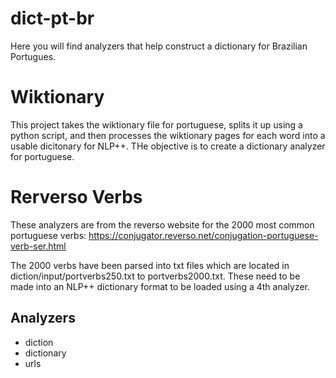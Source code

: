 # dict-pt-br

Here you will find analyzers that help construct a dictionary for Brazilian Portugues.

# Wiktionary

This project takes the wiktionary file for portuguese, splits it up using a python script, and then processes the wiktionary pages for each word into a usable dicitonary for NLP++. THe objective is to create a dictionary analyzer for portuguese.

# Rerverso Verbs

These analyzers are from the reverso website for the 2000 most common portuguese verbs: https://conjugator.reverso.net/conjugation-portuguese-verb-ser.html

The 2000 verbs have been parsed into txt files which are located in diction/input/portverbs250.txt to portverbs2000.txt. These need to be made into an NLP++ dictionary format to be loaded using a 4th analyzer.

## Analyzers

* diction
* dictionary
* urls
